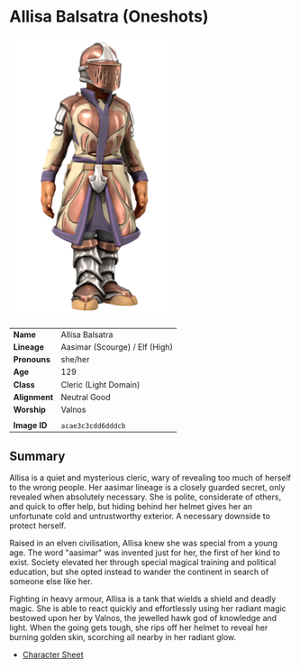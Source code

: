 # Allisa Balsatra (Oneshots)

<img src="https://raw.githubusercontent.com/jesskelsall/astarus-images/main/characters/portraits/acae3c3cdd6dddcb.png" height="500" />

|||
| --- | --- |
| **Name** | Allisa Balsatra |
| **Lineage** | Aasimar (Scourge) / Elf (High) |
| **Pronouns** | she/her |
| **Age** | 129 |
| **Class** | Cleric (Light Domain) |
| **Alignment** | Neutral Good |
| **Worship** | Valnos |
|||
| **Image ID** | `acae3c3cdd6dddcb` |

## Summary

Allisa is a quiet and mysterious cleric, wary of revealing too much of herself to the wrong people. Her aasimar lineage is a closely guarded secret, only revealed when absolutely necessary. She is polite, considerate of others, and quick to offer help, but hiding behind her helmet gives her an unfortunate cold and untrustworthy exterior. A necessary downside to protect herself.

Raised in an elven civilisation, Allisa knew she was special from a young age. The word "aasimar" was invented just for her, the first of her kind to exist. Society elevated her through special magical training and political education, but she opted instead to wander the continent in search of someone else like her.

Fighting in heavy armour, Allisa is a tank that wields a shield and deadly magic. She is able to react quickly and effortlessly using her radiant magic bestowed upon her by Valnos, the jewelled hawk god of knowledge and light. When the going gets tough, she rips off her helmet to reveal her burning golden skin, scorching all nearby in her radiant glow.

- [Character Sheet](https://www.dndbeyond.com/characters/59132721)
